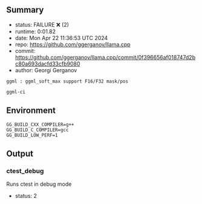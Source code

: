 ## Summary

- status:  FAILURE ❌ (2)
- runtime: 0:01.82
- date:    Mon Apr 22 11:36:53 UTC 2024
- repo:    https://github.com/ggerganov/llama.cpp
- commit:  https://github.com/ggerganov/llama.cpp/commit/0f396656af018747d2bc80a693dacfd33cfb9080
- author:  Georgi Gerganov
```
ggml : ggml_soft_max support F16/F32 mask/pos

ggml-ci
```

## Environment

```
GG_BUILD_CXX_COMPILER=g++
GG_BUILD_C_COMPILER=gcc
GG_BUILD_LOW_PERF=1
```

## Output

### ctest_debug

Runs ctest in debug mode
- status: 2
```

```

